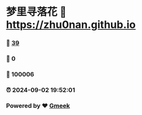 # 梦里寻落花 :link: https://zhu0nan.github.io 
### :page_facing_up: [39](https://zhu0nan.github.io/tag.html) 
### :speech_balloon: 0 
### :hibiscus: 100006 
### :alarm_clock: 2024-09-02 19:52:01 
### Powered by :heart: [Gmeek](https://github.com/Meekdai/Gmeek)

